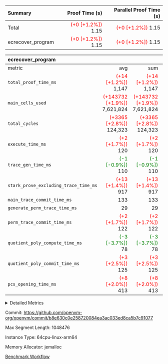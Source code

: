 | Summary | Proof Time (s) | Parallel Proof Time (s) |
|:---|---:|---:|
| Total | <span style='color: red'>(+0 [+1.2%])</span> 1.15 | <span style='color: red'>(+0 [+1.2%])</span> 1.15 |
| ecrecover_program | <span style='color: red'>(+0 [+1.2%])</span> 1.15 | <span style='color: red'>(+0 [+1.2%])</span> 1.15 |


| ecrecover_program |||||
|:---|---:|---:|---:|---:|
|metric|avg|sum|max|min|
| `total_proof_time_ms ` | <span style='color: red'>(+14 [+1.2%])</span> 1,147 | <span style='color: red'>(+14 [+1.2%])</span> 1,147 | <span style='color: red'>(+14 [+1.2%])</span> 1,147 | <span style='color: red'>(+14 [+1.2%])</span> 1,147 |
| `main_cells_used     ` | <span style='color: red'>(+143732 [+1.9%])</span> 7,621,824 | <span style='color: red'>(+143732 [+1.9%])</span> 7,621,824 | <span style='color: red'>(+143732 [+1.9%])</span> 7,621,824 | <span style='color: red'>(+143732 [+1.9%])</span> 7,621,824 |
| `total_cycles        ` | <span style='color: red'>(+3365 [+2.8%])</span> 124,323 | <span style='color: red'>(+3365 [+2.8%])</span> 124,323 | <span style='color: red'>(+3365 [+2.8%])</span> 124,323 | <span style='color: red'>(+3365 [+2.8%])</span> 124,323 |
| `execute_time_ms     ` | <span style='color: red'>(+2 [+1.7%])</span> 120 | <span style='color: red'>(+2 [+1.7%])</span> 120 | <span style='color: red'>(+2 [+1.7%])</span> 120 | <span style='color: red'>(+2 [+1.7%])</span> 120 |
| `trace_gen_time_ms   ` | <span style='color: green'>(-1 [-0.9%])</span> 110 | <span style='color: green'>(-1 [-0.9%])</span> 110 | <span style='color: green'>(-1 [-0.9%])</span> 110 | <span style='color: green'>(-1 [-0.9%])</span> 110 |
| `stark_prove_excluding_trace_time_ms` | <span style='color: red'>(+13 [+1.4%])</span> 917 | <span style='color: red'>(+13 [+1.4%])</span> 917 | <span style='color: red'>(+13 [+1.4%])</span> 917 | <span style='color: red'>(+13 [+1.4%])</span> 917 |
| `main_trace_commit_time_ms` |  133 |  133 |  133 |  133 |
| `generate_perm_trace_time_ms` |  29 |  29 |  29 |  29 |
| `perm_trace_commit_time_ms` | <span style='color: red'>(+2 [+1.7%])</span> 122 | <span style='color: red'>(+2 [+1.7%])</span> 122 | <span style='color: red'>(+2 [+1.7%])</span> 122 | <span style='color: red'>(+2 [+1.7%])</span> 122 |
| `quotient_poly_compute_time_ms` | <span style='color: green'>(-3 [-3.7%])</span> 78 | <span style='color: green'>(-3 [-3.7%])</span> 78 | <span style='color: green'>(-3 [-3.7%])</span> 78 | <span style='color: green'>(-3 [-3.7%])</span> 78 |
| `quotient_poly_commit_time_ms` | <span style='color: red'>(+3 [+2.5%])</span> 125 | <span style='color: red'>(+3 [+2.5%])</span> 125 | <span style='color: red'>(+3 [+2.5%])</span> 125 | <span style='color: red'>(+3 [+2.5%])</span> 125 |
| `pcs_opening_time_ms ` | <span style='color: red'>(+8 [+2.0%])</span> 413 | <span style='color: red'>(+8 [+2.0%])</span> 413 | <span style='color: red'>(+8 [+2.0%])</span> 413 | <span style='color: red'>(+8 [+2.0%])</span> 413 |



<details>
<summary>Detailed Metrics</summary>

| group | num_segments | keygen_time_ms | fri.log_blowup | commit_exe_time_ms |
| --- | --- | --- | --- | --- |
| ecrecover_program | 1 | 922 | 1 | 11 | 

| group | air_name | quotient_deg | interactions | constraints |
| --- | --- | --- | --- | --- |
| ecrecover_program | AccessAdapterAir<16> | 2 | 5 | 12 | 
| ecrecover_program | AccessAdapterAir<2> | 2 | 5 | 12 | 
| ecrecover_program | AccessAdapterAir<32> | 2 | 5 | 12 | 
| ecrecover_program | AccessAdapterAir<4> | 2 | 5 | 12 | 
| ecrecover_program | AccessAdapterAir<8> | 2 | 5 | 12 | 
| ecrecover_program | BitwiseOperationLookupAir<8> | 2 | 2 | 4 | 
| ecrecover_program | KeccakVmAir | 2 | 321 | 4,513 | 
| ecrecover_program | MemoryMerkleAir<8> | 2 | 4 | 39 | 
| ecrecover_program | PersistentBoundaryAir<8> | 2 | 3 | 7 | 
| ecrecover_program | PhantomAir | 2 | 3 | 5 | 
| ecrecover_program | Poseidon2PeripheryAir<BabyBearParameters>, 1> | 2 | 1 | 286 | 
| ecrecover_program | ProgramAir | 1 | 1 | 4 | 
| ecrecover_program | RangeTupleCheckerAir<2> | 1 | 1 | 4 | 
| ecrecover_program | Rv32HintStoreAir | 2 | 18 | 28 | 
| ecrecover_program | VariableRangeCheckerAir | 1 | 1 | 4 | 
| ecrecover_program | VmAirWrapper<Rv32BaseAluAdapterAir, BaseAluCoreAir<4, 8> | 2 | 20 | 37 | 
| ecrecover_program | VmAirWrapper<Rv32BaseAluAdapterAir, LessThanCoreAir<4, 8> | 2 | 18 | 40 | 
| ecrecover_program | VmAirWrapper<Rv32BaseAluAdapterAir, ShiftCoreAir<4, 8> | 2 | 24 | 91 | 
| ecrecover_program | VmAirWrapper<Rv32BranchAdapterAir, BranchEqualCoreAir<4> | 2 | 11 | 20 | 
| ecrecover_program | VmAirWrapper<Rv32BranchAdapterAir, BranchLessThanCoreAir<4, 8> | 2 | 13 | 35 | 
| ecrecover_program | VmAirWrapper<Rv32CondRdWriteAdapterAir, Rv32JalLuiCoreAir> | 2 | 10 | 18 | 
| ecrecover_program | VmAirWrapper<Rv32IsEqualModAdapterAir<2, 1, 32, 32>, ModularIsEqualCoreAir<32, 4, 8> | 2 | 25 | 225 | 
| ecrecover_program | VmAirWrapper<Rv32JalrAdapterAir, Rv32JalrCoreAir> | 2 | 16 | 20 | 
| ecrecover_program | VmAirWrapper<Rv32LoadStoreAdapterAir, LoadSignExtendCoreAir<4, 8> | 2 | 18 | 33 | 
| ecrecover_program | VmAirWrapper<Rv32LoadStoreAdapterAir, LoadStoreCoreAir<4> | 2 | 17 | 40 | 
| ecrecover_program | VmAirWrapper<Rv32MultAdapterAir, DivRemCoreAir<4, 8> | 2 | 25 | 84 | 
| ecrecover_program | VmAirWrapper<Rv32MultAdapterAir, MulHCoreAir<4, 8> | 2 | 24 | 31 | 
| ecrecover_program | VmAirWrapper<Rv32MultAdapterAir, MultiplicationCoreAir<4, 8> | 2 | 19 | 19 | 
| ecrecover_program | VmAirWrapper<Rv32RdWriteAdapterAir, Rv32AuipcCoreAir> | 2 | 12 | 14 | 
| ecrecover_program | VmAirWrapper<Rv32VecHeapAdapterAir<1, 2, 2, 32, 32>, FieldExpressionCoreAir> | 2 | 415 | 480 | 
| ecrecover_program | VmAirWrapper<Rv32VecHeapAdapterAir<2, 1, 1, 32, 32>, FieldExpressionCoreAir> | 2 | 158 | 190 | 
| ecrecover_program | VmAirWrapper<Rv32VecHeapAdapterAir<2, 2, 2, 32, 32>, FieldExpressionCoreAir> | 2 | 428 | 457 | 
| ecrecover_program | VmConnectorAir | 2 | 5 | 11 | 

| group | air_name | segment | rows | prep_cols | perm_cols | main_cols | cells |
| --- | --- | --- | --- | --- | --- | --- | --- |
| ecrecover_program | AccessAdapterAir<16> | 0 | 4,096 |  | 16 | 25 | 167,936 | 
| ecrecover_program | AccessAdapterAir<2> | 0 | 1,024 |  | 16 | 11 | 27,648 | 
| ecrecover_program | AccessAdapterAir<32> | 0 | 2,048 |  | 16 | 41 | 116,736 | 
| ecrecover_program | AccessAdapterAir<4> | 0 | 512 |  | 16 | 13 | 14,848 | 
| ecrecover_program | AccessAdapterAir<8> | 0 | 8,192 |  | 16 | 17 | 270,336 | 
| ecrecover_program | BitwiseOperationLookupAir<8> | 0 | 65,536 | 3 | 8 | 2 | 655,360 | 
| ecrecover_program | KeccakVmAir | 0 | 128 |  | 1,056 | 3,163 | 540,032 | 
| ecrecover_program | MemoryMerkleAir<8> | 0 | 4,096 |  | 16 | 32 | 196,608 | 
| ecrecover_program | PersistentBoundaryAir<8> | 0 | 4,096 |  | 12 | 20 | 131,072 | 
| ecrecover_program | PhantomAir | 0 | 16 |  | 12 | 6 | 288 | 
| ecrecover_program | Poseidon2PeripheryAir<BabyBearParameters>, 1> | 0 | 4,096 |  | 8 | 300 | 1,261,568 | 
| ecrecover_program | ProgramAir | 0 | 32,768 |  | 8 | 10 | 589,824 | 
| ecrecover_program | RangeTupleCheckerAir<2> | 0 | 524,288 | 2 | 8 | 1 | 4,718,592 | 
| ecrecover_program | Rv32HintStoreAir | 0 | 256 |  | 44 | 32 | 19,456 | 
| ecrecover_program | VariableRangeCheckerAir | 0 | 262,144 | 2 | 8 | 1 | 2,359,296 | 
| ecrecover_program | VmAirWrapper<Rv32BaseAluAdapterAir, BaseAluCoreAir<4, 8> | 0 | 65,536 |  | 52 | 36 | 5,767,168 | 
| ecrecover_program | VmAirWrapper<Rv32BaseAluAdapterAir, LessThanCoreAir<4, 8> | 0 | 4,096 |  | 40 | 37 | 315,392 | 
| ecrecover_program | VmAirWrapper<Rv32BaseAluAdapterAir, ShiftCoreAir<4, 8> | 0 | 16,384 |  | 52 | 53 | 1,720,320 | 
| ecrecover_program | VmAirWrapper<Rv32BranchAdapterAir, BranchEqualCoreAir<4> | 0 | 16,384 |  | 28 | 26 | 884,736 | 
| ecrecover_program | VmAirWrapper<Rv32BranchAdapterAir, BranchLessThanCoreAir<4, 8> | 0 | 4,096 |  | 32 | 32 | 262,144 | 
| ecrecover_program | VmAirWrapper<Rv32CondRdWriteAdapterAir, Rv32JalLuiCoreAir> | 0 | 4,096 |  | 28 | 18 | 188,416 | 
| ecrecover_program | VmAirWrapper<Rv32IsEqualModAdapterAir<2, 1, 32, 32>, ModularIsEqualCoreAir<32, 4, 8> | 0 | 4,096 |  | 56 | 166 | 909,312 | 
| ecrecover_program | VmAirWrapper<Rv32JalrAdapterAir, Rv32JalrCoreAir> | 0 | 2,048 |  | 36 | 28 | 131,072 | 
| ecrecover_program | VmAirWrapper<Rv32LoadStoreAdapterAir, LoadSignExtendCoreAir<4, 8> | 0 | 8,192 |  | 52 | 36 | 720,896 | 
| ecrecover_program | VmAirWrapper<Rv32LoadStoreAdapterAir, LoadStoreCoreAir<4> | 0 | 65,536 |  | 52 | 41 | 6,094,848 | 
| ecrecover_program | VmAirWrapper<Rv32MultAdapterAir, MulHCoreAir<4, 8> | 0 | 8 |  | 72 | 39 | 888 | 
| ecrecover_program | VmAirWrapper<Rv32MultAdapterAir, MultiplicationCoreAir<4, 8> | 0 | 32 |  | 52 | 31 | 2,656 | 
| ecrecover_program | VmAirWrapper<Rv32RdWriteAdapterAir, Rv32AuipcCoreAir> | 0 | 1,024 |  | 28 | 20 | 49,152 | 
| ecrecover_program | VmAirWrapper<Rv32VecHeapAdapterAir<1, 2, 2, 32, 32>, FieldExpressionCoreAir> | 0 | 2,048 |  | 836 | 547 | 2,832,384 | 
| ecrecover_program | VmAirWrapper<Rv32VecHeapAdapterAir<2, 1, 1, 32, 32>, FieldExpressionCoreAir> | 0 | 32 |  | 320 | 263 | 18,656 | 
| ecrecover_program | VmAirWrapper<Rv32VecHeapAdapterAir<2, 2, 2, 32, 32>, FieldExpressionCoreAir> | 0 | 1,024 |  | 860 | 625 | 1,520,640 | 
| ecrecover_program | VmConnectorAir | 0 | 2 | 1 | 16 | 5 | 42 | 

| group | segment | trace_gen_time_ms | total_proof_time_ms | total_cycles | total_cells | stark_prove_excluding_trace_time_ms | quotient_poly_compute_time_ms | quotient_poly_commit_time_ms | perm_trace_commit_time_ms | pcs_opening_time_ms | main_trace_commit_time_ms | main_cells_used | generate_perm_trace_time_ms | execute_time_ms |
| --- | --- | --- | --- | --- | --- | --- | --- | --- | --- | --- | --- | --- | --- | --- |
| ecrecover_program | 0 | 110 | 1,147 | 124,323 | 32,514,138 | 917 | 78 | 125 | 122 | 413 | 133 | 7,621,824 | 29 | 120 | 

| group | segment | trace_height_constraint | weighted_sum | threshold |
| --- | --- | --- | --- | --- |
| ecrecover_program | 0 | 0 | 390,212 | 2,013,265,921 | 
| ecrecover_program | 0 | 1 | 1,208,976 | 2,013,265,921 | 
| ecrecover_program | 0 | 2 | 195,106 | 2,013,265,921 | 
| ecrecover_program | 0 | 3 | 2,631,388 | 2,013,265,921 | 
| ecrecover_program | 0 | 4 | 16,384 | 2,013,265,921 | 
| ecrecover_program | 0 | 5 | 8,192 | 2,013,265,921 | 
| ecrecover_program | 0 | 6 | 464,088 | 2,013,265,921 | 
| ecrecover_program | 0 | 7 | 192 | 2,013,265,921 | 
| ecrecover_program | 0 | 8 | 5,868,906 | 2,013,265,921 | 

</details>


Commit: https://github.com/openvm-org/openvm/commit/b8e630c0e258720084ea3ac033ed8ca5b7c91077

Max Segment Length: 1048476

Instance Type: 64cpu-linux-arm64

Memory Allocator: jemalloc

[Benchmark Workflow](https://github.com/openvm-org/openvm/actions/runs/15678737387)
